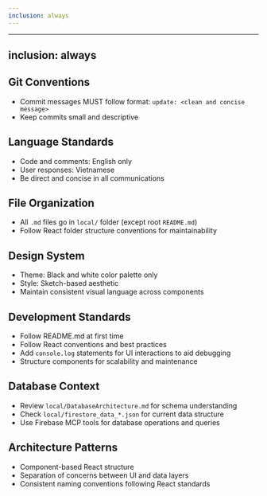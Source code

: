 ```yaml
---
inclusion: always
---
```


---
inclusion: always
---

## Git Conventions
- Commit messages MUST follow format: `update: <clean and concise message>`
- Keep commits small and descriptive

## Language Standards
- Code and comments: English only
- User responses: Vietnamese
- Be direct and concise in all communications

## File Organization
- All `.md` files go in `local/` folder (except root `README.md`)
- Follow React folder structure conventions for maintainability

## Design System
- Theme: Black and white color palette only
- Style: Sketch-based aesthetic
- Maintain consistent visual language across components

## Development Standards
- Follow README.md at first time
- Follow React conventions and best practices
- Add `console.log` statements for UI interactions to aid debugging
- Structure components for scalability and maintenance


## Database Context
- Review `local/DatabaseArchitecture.md` for schema understanding
- Check `local/firestore_data_*.json` for current data structure
- Use Firebase MCP tools for database operations and queries

## Architecture Patterns
- Component-based React structure
- Separation of concerns between UI and data layers
- Consistent naming conventions following React standards


